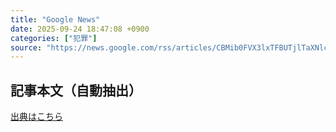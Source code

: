```yaml
---
title: "Google News"
date: 2025-09-24 18:47:08 +0900
categories: ["犯罪"]
source: "https://news.google.com/rss/articles/CBMib0FVX3lxTFBUTjlTaXNlcUhqSlJfdEJhTUpsTHB3VUpEOVpoUXJ4WUZMb3JHSlMwMnRydFhNWjBzOVZTRkdueXNKUUlxdGhMMXRwcUNVR2l3RG1yeW5aWHBCckFYY0xtdFNDT3JaU3B3MmJ4Q0ZrOA?oc=5"
---
```


## 記事本文（自動抽出）
<body class="y0K44d EA71Tc" id="readabilityBody"></body>

[出典はこちら](https://news.google.com/rss/articles/CBMib0FVX3lxTFBUTjlTaXNlcUhqSlJfdEJhTUpsTHB3VUpEOVpoUXJ4WUZMb3JHSlMwMnRydFhNWjBzOVZTRkdueXNKUUlxdGhMMXRwcUNVR2l3RG1yeW5aWHBCckFYY0xtdFNDT3JaU3B3MmJ4Q0ZrOA?oc=5)
